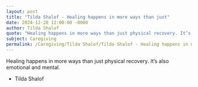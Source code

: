 ```yaml
---
layout: post
title: "Tilda Shalof - Healing happens in more ways than just"
date: 2024-12-28 12:00:00 -0000
author: Tilda Shalof
quote: "Healing happens in more ways than just physical recovery. It’s also emotional and mental."
subject: Caregiving
permalink: /Caregiving/Tilda Shalof/Tilda Shalof - Healing happens in more ways than just
---
```


Healing happens in more ways than just physical recovery. It’s also emotional and mental.

- Tilda Shalof
